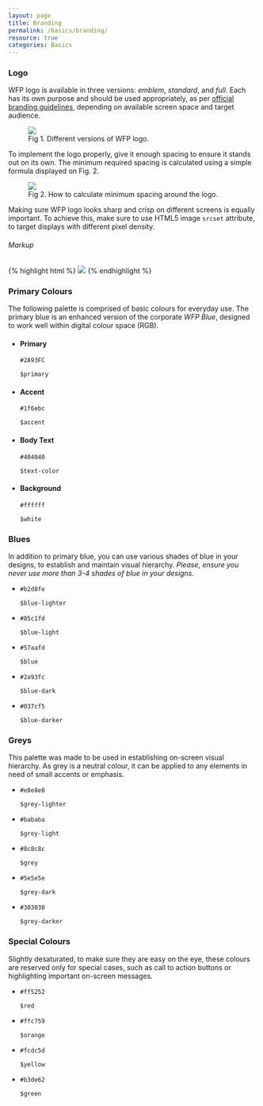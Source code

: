 ```yaml
---
layout: page
title: Branding
permalink: /basics/branding/
resource: true
categories: Basics
---
```


### Logo
WFP logo is available in three versions: _emblem_, _standard_, and _full_. Each has its own purpose and should be used appropriately, as per [official branding guidelines](wfp.org/branding), depending on available screen space and target audience.

<figure class="picture">
  <img src="{{ base }}/img/logo-versions.png" srcset="{{ base }}/img/logo-versions.png 1x, {{ base }}/img/logo-versions@2x.png 2x">
  <figcaption>Fig 1. Different versions of WFP logo.</figcaption>
</figure>

To implement the logo properly, give it enough spacing to ensure it stands out on its own. The minimum required spacing is calculated using a simple formula displayed on Fig. 2.

<figure class="picture">
  <img src="{{ base }}/img/logo-usage.png" srcset="{{ base }}/img/logo-usage.png 1x, {{ base }}/img/logo-usage@2x.png 2x">
  <figcaption>Fig 2. How to calculate minimum spacing around the logo.</figcaption>
</figure>

Making sure WFP logo looks sharp and crisp on different screens is equally important. To achieve this, make sure to use HTML5 image `srcset` attribute, to target displays with different pixel density.

###### Markup
{% highlight html %}
<img src="logo-std.png" srcset="logo-std.png 1x, logo-std@2x.png 2x">
{% endhighlight %}

### Primary Colours
The following palette is comprised of basic colours for everyday use. The primary blue is an enhanced version of the corporate _WFP Blue_, designed to work well within digital colour space (RGB).

<ul class="wfp-grid inline-grid colours">
  <li class="wfp-u-1-2 wfp-u-md-1-4">
    <div class="inline-item c-primary"></div>
    <div class="desc">
      <h4>Primary</h4>
      <p><code>#2A93FC</code></p>
      <p><code>$primary</code></p>
    </div>
  </li>
  <li class="wfp-u-1-2 wfp-u-md-1-4">
    <div class="inline-item c-secondary"></div>
    <div class="desc">
      <h4>Accent</h4>
      <p><code>#1f6ebc</code></p>
      <p><code>$accent</code></p>
    </div>
  </li>
  <li class="wfp-u-1-2 wfp-u-md-1-4">
    <div class="inline-item c-text"></div>
    <div class="desc">
      <h4>Body Text</h4>
      <p><code>#404040</code></p>
      <p><code>$text-color</code></p>
    </div>
  </li>
  <li class="wfp-u-1-2 wfp-u-md-1-4">
    <div class="inline-item c-background"></div>
    <div class="desc">
      <h4>Background</h4>
      <p><code>#ffffff</code></p>
      <p><code>$white</code></p>
    </div>
  </li>
</ul>

### Blues
In addition to primary blue, you can use various shades of blue in your designs, to establish and maintain visual hierarchy. _Please, ensure you never use more than 3-4 shades of blue in your designs._

<ul class="wfp-grid inline-grid colours">
  <li class="wfp-u-1-2 wfp-u-md-1-5">
    <div class="inline-item narrow c-blue-1"></div>
    <div class="desc">
      <p><code>#b2d8fe</code></p>
      <p><code>$blue-lighter</code></p>
    </div>
  </li>
  <li class="wfp-u-1-2 wfp-u-md-1-5">
    <div class="inline-item narrow c-blue-2"></div>
    <div class="desc">
      <p><code>#85c1fd</code></p>
      <p><code>$blue-light</code></p>
    </div>
  </li>
  <li class="wfp-u-1-2 wfp-u-md-1-5">
    <div class="inline-item narrow c-blue-3"></div>
    <div class="desc">
      <p><code>#57aafd</code></p>
      <p><code>$blue</code></p>
    </div>
  </li>
  <li class="wfp-u-1-2 wfp-u-md-1-5">
    <div class="inline-item narrow c-blue-4"></div>
    <div class="desc">
      <p><code>#2a93fc</code></p>
      <p><code>$blue-dark</code></p>
    </div>
  </li>
  <li class="wfp-u-1-2 wfp-u-md-1-5">
    <div class="inline-item narrow c-blue-5"></div>
    <div class="desc">
      <p><code>#037cf5</code></p>
      <p><code>$blue-darker</code></p>
    </div>
  </li>
</ul>

### Greys
This palette was made to be used in establishing on-screen visual hierarchy. As grey is a neutral colour, it can be applied to any elements in need of small accents or emphasis.

<ul class="wfp-grid inline-grid colours">
  <li class="wfp-u-1-2 wfp-u-md-1-5">
    <div class="inline-item c-grey-1"></div>
    <div class="desc">
      <p><code>#e8e8e8</code></p>
      <p><code>$grey-lighter</code></p>
    </div>
  </li>
  <li class="wfp-u-1-2 wfp-u-md-1-5">
    <div class="inline-item c-grey-2"></div>
    <div class="desc">
      <p><code>#bababa</code></p>
      <p><code>$grey-light</code></p>
    </div>
  </li>
  <li class="wfp-u-1-2 wfp-u-md-1-5">
    <div class="inline-item c-grey-3"></div>
    <div class="desc">
      <p><code>#8c8c8c</code></p>
      <p><code>$grey</code></p>
    </div>
  </li>
  <li class="wfp-u-1-2 wfp-u-md-1-5">
    <div class="inline-item c-grey-4"></div>
    <div class="desc">
      <p><code>#5e5e5e</code></p>
      <p><code>$grey-dark</code></p>
    </div>
  </li>
  <li class="wfp-u-1-2 wfp-u-md-1-5">
    <div class="inline-item c-grey-5"></div>
    <div class="desc">
      <p><code>#303030</code></p>
      <p><code>$grey-darker</code></p>
    </div>
  </li>
</ul>

### Special Colours
Slightly desaturated, to make sure they are easy on the eye, these colours are reserved only for special cases, such as call to action buttons or highlighting important on-screen messages.

<ul class="wfp-grid inline-grid colours">
  <li class="wfp-u-1-2 wfp-u-md-1-4">
    <div class="inline-item c-red"></div>
    <div class="desc">
      <p><code>#ff5252</code></p>
      <p><code>$red</code></p>
    </div>
  </li>
  <li class="wfp-u-1-2 wfp-u-md-1-4">
    <div class="inline-item c-orange"></div>
    <div class="desc">
      <p><code>#ffc759</code></p>
      <p><code>$orange</code></p>
    </div>
  </li>
  <li class="wfp-u-1-2 wfp-u-md-1-4">
    <div class="inline-item c-yellow"></div>
    <div class="desc">
      <p><code>#fcdc5d</code></p>
      <p><code>$yellow</code></p>
    </div>
  </li>
  <li class="wfp-u-1-2 wfp-u-md-1-4">
    <div class="inline-item c-green"></div>
    <div class="desc">
      <p><code>#b3de62</code></p>
      <p><code>$green</code></p>
    </div>
  </li>
</ul>

